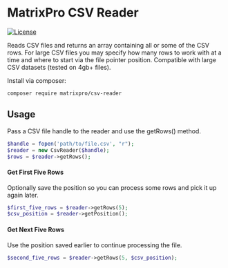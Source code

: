 MatrixPro CSV Reader
=====================
[![License](http://img.shields.io/badge/license-MIT-brightgreen.svg?style=flat-square)](https://tldrlegal.com/license/mit-license)

Reads CSV files and returns an array containing all or some of the CSV rows. For large CSV files you may specify how many rows to work with at a time and where to start via the file pointer position. Compatible with large CSV datasets (tested on 4gb+ files).

Install via composer:

```
composer require matrixpro/csv-reader
```

Usage
-----
Pass a CSV file handle to the reader and use the getRows() method.

```php
$handle = fopen('path/to/file.csv', "r");
$reader = new CsvReader($handle);
$rows = $reader->getRows();
```

#### Get First Five Rows

Optionally save the position so you can process some rows and pick it up again later.

```php
$first_five_rows = $reader->getRows(5);
$csv_position = $reader->getPosition();
```

#### Get Next Five Rows

Use the position saved earlier to continue processing the file.

```php
$second_five_rows = $reader->getRows(5, $csv_position);
```

		
		